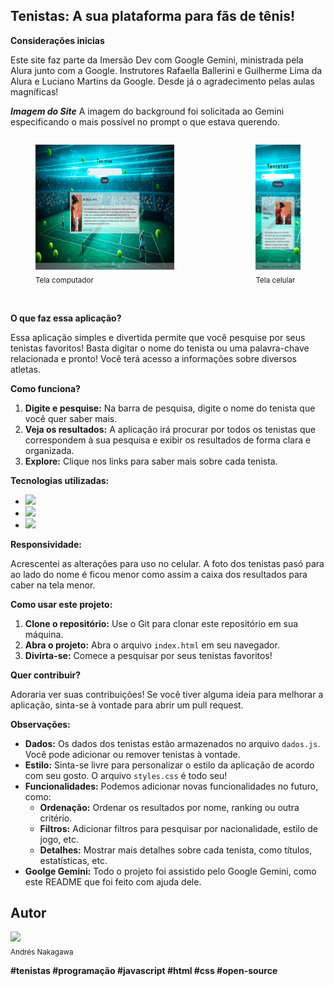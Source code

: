 ### <h2>Tenistas: A sua plataforma para fãs de tênis!</h2> 
**Considerações inicias**

Este site faz parte da Imersão Dev com Google Gemini, ministrada pela Alura junto com a Google.
Instrutores Rafaella Ballerini e Guilherme Lima da Alura e Luciano Martins da Google.
Desde já o agradecimento pelas aulas magníficas!

**_Imagem do Site_**
A imagem do background foi solicitada ao Gemini especificando o mais possível no prompt o que estava querendo.

<div style="display: flex; align-items: center; gap: 50px;">
  <figure>
    <img src="assets/site.jpg" height="200" alt="Imagem do site">
    <sub>Tela computador</sub>
  </figure>
  <figure>
    <img src="assets/site-cel.jpg" height="200" alt="Imagem do site mobile">
    <sub>Tela celular</sub>
  </figure>
</div></br>

**O que faz essa aplicação?**

Essa aplicação simples e divertida permite que você pesquise por seus tenistas favoritos! Basta digitar o nome do tenista ou uma palavra-chave relacionada e pronto! Você terá acesso a informações sobre diversos atletas.

**Como funciona?**

1. **Digite e pesquise:** Na barra de pesquisa, digite o nome do tenista que você quer saber mais.
2. **Veja os resultados:** A aplicação irá procurar por todos os tenistas que correspondem à sua pesquisa e exibir os resultados de forma clara e organizada.
3. **Explore:** Clique nos links para saber mais sobre cada tenista.

**Tecnologias utilizadas:**

* <img src= "https://img.shields.io/badge/HTML-ec6231?logo=html5&logoColor=black"> 
* <img src= "https://img.shields.io/badge/CSS-264de4?logo=css3&logoColor=black">
* <img src= "https://img.shields.io/badge/JavaScript-f7df1e?logo=javascript&logoColor=black">

**Responsividade:**

Acrescentei as alterações para uso no celular. A foto dos tenistas pasó para ao lado do nome é ficou menor como assim a caixa dos resultados para caber na tela menor.

**Como usar este projeto:**

1. **Clone o repositório:** Use o Git para clonar este repositório em sua máquina.
2. **Abra o projeto:** Abra o arquivo `index.html` em seu navegador.
3. **Divirta-se:** Comece a pesquisar por seus tenistas favoritos!

**Quer contribuir?**

Adoraria ver suas contribuições! Se você tiver alguma ideia para melhorar a aplicação, sinta-se à vontade para abrir um pull request.

**Observações:**

* **Dados:** Os dados dos tenistas estão armazenados no arquivo `dados.js`. Você pode adicionar ou remover tenistas à vontade.
* **Estilo:** Sinta-se livre para personalizar o estilo da aplicação de acordo com seu gosto. O arquivo `styles.css` é todo seu!
* **Funcionalidades:** Podemos adicionar novas funcionalidades no futuro, como:
    * **Ordenação:** Ordenar os resultados por nome, ranking ou outra critério.
    * **Filtros:** Adicionar filtros para pesquisar por nacionalidade, estilo de jogo, etc.
    * **Detalhes:** Mostrar mais detalhes sobre cada tenista, como títulos, estatísticas, etc.
* **Goolge Gemini:** Todo o projeto foi assistido pelo Google Gemini, como este README que foi feito com ajuda dele.

<h2>Autor</h2> 

<img loading="lazy" src= "https://avatars.githubusercontent.com/u/63744840?v=4" width=100></br><sub>Andrés Nakagawa</sub>

**#tenistas #programação #javascript #html #css #open-source**


